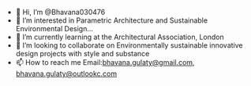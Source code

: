 - 👋 Hi, I’m @Bhavana030476
- 👀 I’m interested in Parametric Architecture and Sustainable Environmental Design...
- 🌱 I’m currently learning at the Architectural Association, London
- 💞️ I’m looking to collaborate on Environmentally sustainable innovative design projects with style and substance
- 📫 How to reach me Email:bhavana.gulaty@gmail.com, bhavana.gulaty@outlookc.com

<!---
Bhavana030476/Bhavana030476 is a ✨ special ✨ repository because its `README.md` (this file) appears on your GitHub profile.
You can click the Preview link to take a look at your changes.
--->
